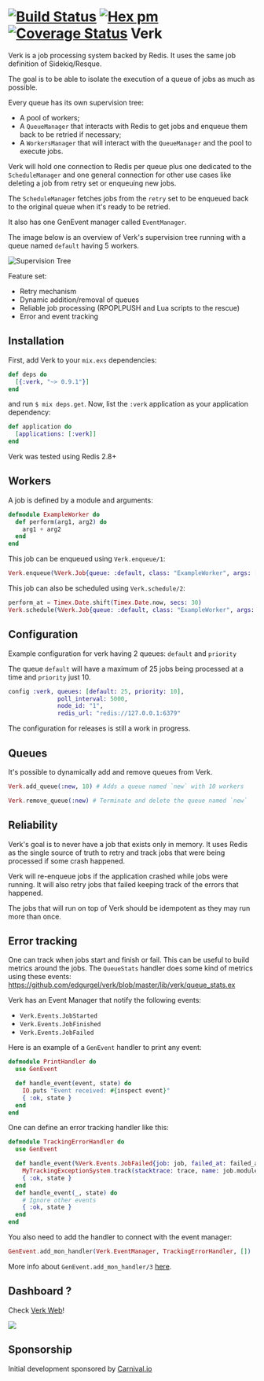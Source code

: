 [![Build Status](https://travis-ci.org/edgurgel/verk.svg?branch=master)](https://travis-ci.org/edgurgel/verk)
[![Hex pm](http://img.shields.io/hexpm/v/verk.svg?style=flat)](https://hex.pm/packages/verk)
[![Coverage Status](https://coveralls.io/repos/edgurgel/verk/badge.svg?branch=master&service=github)](https://coveralls.io/github/edgurgel/verk?branch=master)
Verk
===

Verk is a job processing system backed by Redis. It uses the same job definition of Sidekiq/Resque.

The goal is to be able to isolate the execution of a queue of jobs as much as possible.

Every queue has its own supervision tree:

* A pool of workers;
* A `QueueManager` that interacts with Redis to get jobs and enqueue them back to be retried if necessary;
* A `WorkersManager` that will interact with the `QueueManager` and the pool to execute jobs.

Verk will hold one connection to Redis per queue plus one dedicated to the `ScheduleManager` and one general connection for other use cases like deleting a job from retry set or enqueuing new jobs.

The `ScheduleManager` fetches jobs from the `retry` set to be enqueued back to the original queue when it's ready to be retried.

It also has one GenEvent manager called `EventManager`.

The image below is an overview of Verk's supervision tree running with a queue named `default` having 5 workers.

![Supervision Tree](http://i.imgur.com/8BW8D04.png)

Feature set:

* Retry mechanism
* Dynamic addition/removal of queues
* Reliable job processing (RPOPLPUSH and Lua scripts to the rescue)
* Error and event tracking


## Installation

First, add Verk to your `mix.exs` dependencies:

```elixir
def deps do
  [{:verk, "~> 0.9.1"}]
end
```

and run `$ mix deps.get`. Now, list the `:verk` application as your
application dependency:

```elixir
def application do
  [applications: [:verk]]
end
```

Verk was tested using Redis 2.8+

## Workers

A job is defined by a module and arguments:

```elixir
defmodule ExampleWorker do
  def perform(arg1, arg2) do
    arg1 + arg2
  end
end
```

This job can be enqueued using `Verk.enqueue/1`:

```elixir
Verk.enqueue(%Verk.Job{queue: :default, class: "ExampleWorker", args: [1,2]})
```

This job can also be scheduled using `Verk.schedule/2`:

 ```elixir
 perform_at = Timex.Date.shift(Timex.Date.now, secs: 30)
 Verk.schedule(%Verk.Job{queue: :default, class: "ExampleWorker", args: [1,2]}, perform_at)
 ```

## Configuration

Example configuration for verk having 2 queues: `default` and `priority`

The queue `default` will have a maximum of 25 jobs being processed at a time and `priority` just 10.

```elixir
config :verk, queues: [default: 25, priority: 10],
              poll_interval: 5000,
              node_id: "1",
              redis_url: "redis://127.0.0.1:6379"
```

The configuration for releases is still a work in progress.

## Queues

It's possible to dynamically add and remove queues from Verk.

```elixir
Verk.add_queue(:new, 10) # Adds a queue named `new` with 10 workers
```

```elixir
Verk.remove_queue(:new) # Terminate and delete the queue named `new`
```

## Reliability

Verk's goal is to never have a job that exists only in memory. It uses Redis as the single source of truth to retry and track jobs that were being processed if some crash happened.

Verk will re-enqueue jobs if the application crashed while jobs were running. It will also retry jobs that failed keeping track of the errors that happened.

The jobs that will run on top of Verk should be idempotent as they may run more than once.

## Error tracking

One can track when jobs start and finish or fail. This can be useful to build metrics around the jobs. The `QueueStats` handler does some kind of metrics using these events: https://github.com/edgurgel/verk/blob/master/lib/verk/queue_stats.ex

Verk has an Event Manager that notify the following events:

* `Verk.Events.JobStarted`
* `Verk.Events.JobFinished`
* `Verk.Events.JobFailed`

Here is an example of a `GenEvent` handler to print any event:

```elixir
defmodule PrintHandler do
  use GenEvent

  def handle_event(event, state) do
    IO.puts "Event received: #{inspect event}"
    { :ok, state }
  end
end
```

One can define an error tracking handler like this:

```elixir
defmodule TrackingErrorHandler do
  use GenEvent

  def handle_event(%Verk.Events.JobFailed{job: job, failed_at: failed_at, stacktrace: trace}, state) do
    MyTrackingExceptionSystem.track(stacktrace: trace, name: job.module)
    { :ok, state }
  end
  def handle_event(_, state) do
    # Ignore other events
    { :ok, state }
  end
end
```

You also need to add the handler to connect with the event manager:

```elixir
GenEvent.add_mon_handler(Verk.EventManager, TrackingErrorHandler, [])
```

More info about `GenEvent.add_mon_handler/3` [here](http://elixir-lang.org/docs/v1.1/elixir/GenEvent.html#add_mon_handler/3).

## Dashboard ?

Check [Verk Web](https://github.com/edgurgel/verk_web)!

![](http://i.imgur.com/AclG57m.png)

## Sponsorship

Initial development sponsored by [Carnival.io](http://carnival.io)
